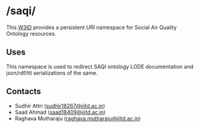 # /saqi/
This [W3ID](https://w3id.org) provides a persistent URI namespace for Social Air Quality Ontology resources.

## Uses
This namespace is used to redirect SAQI ontology LODE documentation and json/rdf/ttl serializations of the same.

## Contacts
- Sudhir Attri (sudhir18267@iiitd.ac.in)
- Saad Ahmad (saad18409@iiitd.ac.in)
- Raghava Mutharaju (raghava.mutharaju@iiitd.ac.in)
